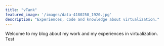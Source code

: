 ```yaml
---
title: "vTank"
featured_image: '/images/data-4180250_1920.jpg'
description: "Experiences, code and knowledge about virtualization."
---
```

Welcome to my blog about my work and my experiences in virtualization. Test
